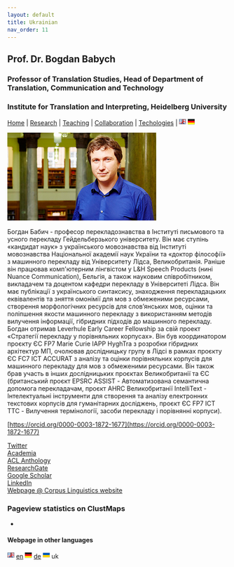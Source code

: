```yaml
---
layout: default
title: Ukrainian
nav_order: 11
---
```


## Prof. Dr. Bogdan Babych
### Professor of Translation Studies, Head of Department of Translation, Communication and Technology
### Institute for Translation and Interpreting, Heidelberg University

[Home](index.md) | [Research](research.md) | [Teaching](teaching.md) | [Collaboration](collaboration.md) | [Techologies](techlabs.md) | [![Image](en_l_flag.png)](/index.html) [![Image](de_l_flag.png)](/de_index.html)


![Image](/assets/img/Bogdan_Babych.jpg)

Богдан Бабич - професор перекладознавства в Інституті письмового та усного перекладу Гейдельберзького університету. Він має ступінь «кандидат наук» з українського мовознавства від Інституті мовознавства Національної академії наук України та «доктор філософії» з машинного перекладу від Університету Лідса, Великобританія. Раніше він працював комп'ютерним лінгвістом у L&H Speech Products (нині Nuance Communication), Бельгія, а також науковим співробітником, викладачем та доцентом кафедри перекладу в Університеті Лідса. Він має публікації з українського синтаксису, знаходження перекладацьких еквівалентів та зняття омонімії для мов з обмеженими ресурсами, створення морфологічних ресурсів для слов’янських мов, оцінки та поліпшення якости машинного перекладу з використанням методів вилучення інформації, гібридних підходів до машинного перекладу. Богдан отримав Leverhule Early Career Fellowship за свій проект «Стратегії перекладу у порівняльних корпусах». Він був координатором проєкту ЄС FP7 Marie Curie IAPP HyghTra з розробки гібридних архітектур МП, очолював дослідницьку групу в Лідсі в рамках проєкту ЄС FC7 ICT ACCURAT з аналізу та оцінки порівняльних корпусів для машинного перекладу для мов з обмеженими ресурсами. Він також брав участь в інших дослідницьких проєктах Великобританії та ЄС (британський проєкт EPSRC ASSIST - Автоматизована семантична допомога перекладачам, проєкт AHRC Великобританії IntelliText - Інтелектуальні інструменти для створення та аналізу електронних текстових корпусів для гуманітарних досліджень, проєкт ЄС FP7 ICT TTC - Вилучення термінології, засоби перекладу і порівнянні корпуси).


[https://orcid.org/0000-0003-1872-1677](https://orcid.org/0000-0003-1872-1677)

[Twitter](https://twitter.com/b_babych)  
[Academia](https://uni-heidelberg.academia.edu/BogdanBabych)  
[ACL Anthology](https://www.aclweb.org/anthology/people/b/bogdan-babych/)  
[ResearchGate](https://www.researchgate.net/profile/Bogdan_Babych)  
[Google Scholar](https://scholar.google.co.uk/citations?user=tCCIynYAAAAJ&hl=en)  
[LinkedIn](https://www.linkedin.com/in/bogdan-babych-767a9219/)  
[Webpage @ Corpus Linguistics website](http://corpus.leeds.ac.uk/bogdan/)


### Pageview statistics on ClustMaps

<script type="text/javascript" id="clustrmaps" src="//clustrmaps.com/map_v2.js?d=Y5Mn8ovEJ_-bNgGiMjV25n6CqBSHuX9xk8NbHaTTPCw&cl=ffffff&w=a">
</script>


-

#### Webpage in other languages

[![Image](en_l_flag.png)](/index.html) [en](index.md) [![Image](de_l_flag.png)](/de_index.html) [de](/de_index.md) ![Image](uk_l_flag.png) uk  

